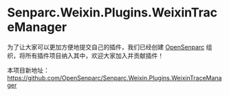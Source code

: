 # Senparc.Weixin.Plugins.WeixinTraceManager

为了让大家可以更加方便地提交自己的插件，我们已经创建 [OpenSenparc](https://github.com/OpenSenparc) 组织，将所有插件项目纳入其中，欢迎大家加入并贡献插件！

本项目新地址：https://github.com/OpenSenparc/Senparc.Weixin.Plugins.WeixinTraceManager